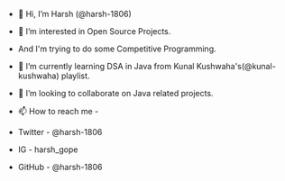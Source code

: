- 👋 Hi, I’m Harsh (@harsh-1806)

- 👀 I’m interested in Open Source Projects.
- And I'm trying to do some Competitive Programming.

- 🌱 I’m currently learning DSA in Java from Kunal Kushwaha's(@kunal-kushwaha) playlist.

- 💞️ I’m looking to collaborate on Java related projects.

- 📫 How to reach me - 

- Twitter - @harsh-1806
- IG - harsh_gope
- GitHub - @harsh-1806

<!---
harsh-1806/harsh-1806 is a ✨ special ✨ repository because its `README.md` (this file) appears on your GitHub profile.
You can click the Preview link to take a look at your changes.
--->
